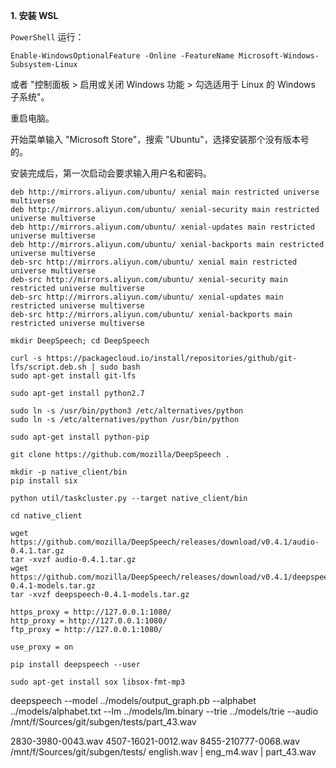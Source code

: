 <!-- 
DeepSpeech on Windows WSL
    https://fotidim.com/deepspeech-on-windows-wsl-287cb27557d4
 -->

**1. 安装 WSL**

`PowerShell` 运行：

```
Enable-WindowsOptionalFeature -Online -FeatureName Microsoft-Windows-Subsystem-Linux
```

或者 "控制面板 > 启用或关闭 Windows 功能 > 勾选适用于 Linux 的 Windows 子系统"。

重启电脑。

开始菜单输入 "Microsoft Store"，搜索 "Ubuntu"，选择安装那个没有版本号的。

安装完成后，第一次启动会要求输入用户名和密码。


```
deb http://mirrors.aliyun.com/ubuntu/ xenial main restricted universe multiverse
deb http://mirrors.aliyun.com/ubuntu/ xenial-security main restricted universe multiverse
deb http://mirrors.aliyun.com/ubuntu/ xenial-updates main restricted universe multiverse
deb http://mirrors.aliyun.com/ubuntu/ xenial-backports main restricted universe multiverse
deb-src http://mirrors.aliyun.com/ubuntu/ xenial main restricted universe multiverse
deb-src http://mirrors.aliyun.com/ubuntu/ xenial-security main restricted universe multiverse
deb-src http://mirrors.aliyun.com/ubuntu/ xenial-updates main restricted universe multiverse
deb-src http://mirrors.aliyun.com/ubuntu/ xenial-backports main restricted universe multiverse
```

```
mkdir DeepSpeech; cd DeepSpeech
```

```
curl -s https://packagecloud.io/install/repositories/github/git-lfs/script.deb.sh | sudo bash
sudo apt-get install git-lfs
```

```
sudo apt-get install python2.7
```

```
sudo ln -s /usr/bin/python3 /etc/alternatives/python
sudo ln -s /etc/alternatives/python /usr/bin/python
```

```
sudo apt-get install python-pip
```

```
git clone https://github.com/mozilla/DeepSpeech .
```

```
mkdir -p native_client/bin
pip install six
```

```
python util/taskcluster.py --target native_client/bin
```

```
cd native_client
```



```
wget https://github.com/mozilla/DeepSpeech/releases/download/v0.4.1/audio-0.4.1.tar.gz
tar -xvzf audio-0.4.1.tar.gz
wget https://github.com/mozilla/DeepSpeech/releases/download/v0.4.1/deepspeech-0.4.1-models.tar.gz
tar -xvzf deepspeech-0.4.1-models.tar.gz
```


```
https_proxy = http://127.0.0.1:1080/
http_proxy = http://127.0.0.1:1080/
ftp_proxy = http://127.0.0.1:1080/

use_proxy = on
```

```
pip install deepspeech --user
```

```
sudo apt-get install sox libsox-fmt-mp3
```

<!-- 
    deepspeech [-h] --model MODEL --alphabet ALPHABET [--lm [LM]] [--trie [TRIE]] --audio AUDIO [--version]
 -->

deepspeech --model ../models/output_graph.pb --alphabet ../models/alphabet.txt --lm ../models/lm.binary --trie ../models/trie --audio /mnt/f/Sources/git/subgen/tests/part_43.wav


2830-3980-0043.wav
4507-16021-0012.wav
8455-210777-0068.wav
/mnt/f/Sources/git/subgen/tests/ english.wav | eng_m4.wav | part_43.wav